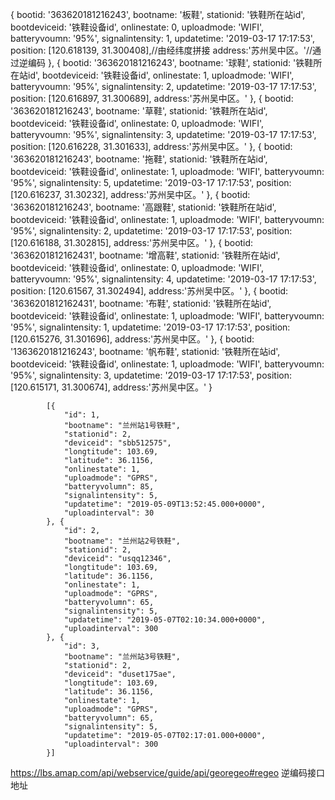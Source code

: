 {
				bootid: '363620181216243',
				bootname: '板鞋',
				stationid: '铁鞋所在站id',
				bootdeviceid: '铁鞋设备id',
				onlinestate: 0,
				uploadmode: 'WIFI',
				batteryvoumn: '95%',
				signalintensity: 1,
				updatetime: '2019-03-17 17:17:53',
				position: [120.618139, 31.300408],//由经纬度拼接
				address:'苏州吴中区。'//通过逆编码
			}, {
				bootid: '363620181216243',
				bootname: '球鞋',
				stationid: '铁鞋所在站id',
				bootdeviceid: '铁鞋设备id',
				onlinestate: 1,
				uploadmode: 'WIFI',
				batteryvoumn: '95%',
				signalintensity: 2,
				updatetime: '2019-03-17 17:17:53',
				position: [120.616897, 31.300689],
				address:'苏州吴中区。'
			}, {
				bootid: '363620181216243',
				bootname: '草鞋',
				stationid: '铁鞋所在站id',
				bootdeviceid: '铁鞋设备id',
				onlinestate: 0,
				uploadmode: 'WIFI',
				batteryvoumn: '95%',
				signalintensity: 3,
				updatetime: '2019-03-17 17:17:53',
				position: [120.616228, 31.301633],
				address:'苏州吴中区。'
			}, {
				bootid: '363620181216243',
				bootname: '拖鞋',
				stationid: '铁鞋所在站id',
				bootdeviceid: '铁鞋设备id',
				onlinestate: 1,
				uploadmode: 'WIFI',
				batteryvoumn: '95%',
				signalintensity: 5,
				updatetime: '2019-03-17 17:17:53',
				position: [120.616237, 31.30232],
				address:'苏州吴中区。'
			}, {
				bootid: '363620181216243',
				bootname: '高跟鞋',
				stationid: '铁鞋所在站id',
				bootdeviceid: '铁鞋设备id',
				onlinestate: 1,
				uploadmode: 'WIFI',
				batteryvoumn: '95%',
				signalintensity: 2,
				updatetime: '2019-03-17 17:17:53',
				position: [120.616188, 31.302815],
				address:'苏州吴中区。'
			}, {
				bootid: '3636201812162431',
				bootname: '增高鞋',
				stationid: '铁鞋所在站id',
				bootdeviceid: '铁鞋设备id',
				onlinestate: 0,
				uploadmode: 'WIFI',
				batteryvoumn: '95%',
				signalintensity: 4,
				updatetime: '2019-03-17 17:17:53',
				position: [120.61567, 31.302494],
				address:'苏州吴中区。'
			}, {
				bootid: '3636201812162431',
				bootname: '布鞋',
				stationid: '铁鞋所在站id',
				bootdeviceid: '铁鞋设备id',
				onlinestate: 1,
				uploadmode: 'WIFI',
				batteryvoumn: '95%',
				signalintensity: 1,
				updatetime: '2019-03-17 17:17:53',
				position: [120.615276, 31.301696],
				address:'苏州吴中区。'
			}, {
				bootid: '1363620181216243',
				bootname: '帆布鞋',
				stationid: '铁鞋所在站id',
				bootdeviceid: '铁鞋设备id',
				onlinestate: 1,
				uploadmode: 'WIFI',
				batteryvoumn: '95%',
				signalintensity: 3,
				updatetime: '2019-03-17 17:17:53',
				position: [120.615171, 31.300674],
				address:'苏州吴中区。'
			}
			
			
			[{
				"id": 1,
				"bootname": "兰州站1号铁鞋",
				"stationid": 2,
				"deviceid": "sbb512575",
				"longtitude": 103.69,
				"latitude": 36.1156,
				"onlinestate": 1,
				"uploadmode": "GPRS",
				"batteryvolumn": 85,
				"signalintensity": 5,
				"updatetime": "2019-05-09T13:52:45.000+0000",
				"uploadinterval": 30
			}, {
				"id": 2,
				"bootname": "兰州站2号铁鞋",
				"stationid": 2,
				"deviceid": "usqq12346",
				"longtitude": 103.69,
				"latitude": 36.1156,
				"onlinestate": 1,
				"uploadmode": "GPRS",
				"batteryvolumn": 65,
				"signalintensity": 5,
				"updatetime": "2019-05-07T02:10:34.000+0000",
				"uploadinterval": 300
			}, {
				"id": 3,
				"bootname": "兰州站3号铁鞋",
				"stationid": 2,
				"deviceid": "duset175ae",
				"longtitude": 103.69,
				"latitude": 36.1156,
				"onlinestate": 1,
				"uploadmode": "GPRS",
				"batteryvolumn": 65,
				"signalintensity": 5,
				"updatetime": "2019-05-07T02:17:01.000+0000",
				"uploadinterval": 300
			}]
https://lbs.amap.com/api/webservice/guide/api/georegeo#regeo  逆编码接口地址